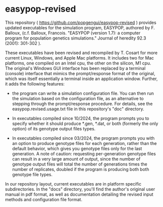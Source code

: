 # easypop-revised

This repository ( https://github.com/popgengui/easypop-revised ) provides updated executables for the simulation program, EASYPOP, authored by F. Balloux, (c.f. Balloux, Francois. "EASYPOP (version 1.7): a computer program for population genetics simulations." Journal of heredity 92.3 (2001): 301-302 ).

These executables have been revised and recompiled by T. Cosart for more current Linux, Windows, and Apple Mac platforms.  It includes two for Mac platforms, one compiled on an Intel cpu, the other on the silicon, M1 cpu. The original's Windows GUI interface has been replaced by a terminal (console) interface that mimics the prompt/response format of the original, which was itself essentially a terminal inside an application window.  Further, it adds the following features:

- the program can write a simulation configuration file. You can then run the simulation based on the configuration file, as an alternative to stepping through the prompt/response procedure.  For details, see the easypop.revised.usage.txt file in this repository's "doc" directory.

- In executables compiled since 10/2024, the program prompts you to specify whether it should produce \*.gen, \*.dat, or both (formerly the only option) of its genotype output files types.

- In executables compiled since 03/2024, the program prompts you with an option to produce genotype files for each generation, rather than the default behavior, which gives you genotype files only for the last generation.  A note of caution:  requesting per-generation genotype files can result in a very large amount of output, since the number of genotype output files will total the number of generations times the number of replicates, doubled if the program is producing both both genotype file types.

In our repository layout, current executables are in platform specific subdirectories.  In the "docs" directory, you'll find the author's original user manual in pdf format, as well as documentation detailing the revised input methods and configuration file format.



